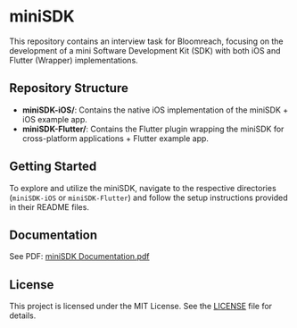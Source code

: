 # miniSDK

This repository contains an interview task for Bloomreach, focusing on the development of a mini Software Development Kit (SDK) with both iOS and Flutter (Wrapper) implementations.

## Repository Structure

- **miniSDK-iOS/**: Contains the native iOS implementation of the miniSDK + iOS example app.
- **miniSDK-Flutter/**: Contains the Flutter plugin wrapping the miniSDK for cross-platform applications + Flutter example app.

## Getting Started

To explore and utilize the miniSDK, navigate to the respective directories (`miniSDK-iOS` or `miniSDK-Flutter`) and follow the setup instructions provided in their README files.

## Documentation

See PDF:
[miniSDK Documentation.pdf](https://github.com/user-attachments/files/18559443/miniSDK.Documentation.pdf)


## License

This project is licensed under the MIT License. See the [LICENSE](LICENSE) file for details.
